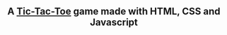 <h2 align="center">A <a href="https://joaopmsa.github.io/Tic-Tac-Toe-game/" target="_blank">Tic-Tac-Toe</a> game made with HTML, CSS and Javascript</h2>
